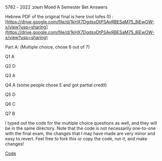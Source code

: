 5782 - תשפב 2022 Moed A Semester Bet Answers

Hebrew PDF of the original final is here (not tofes 0) : 
[https://drive.google.com/file/d/1kHX7DgdsxDtPSAvRBESaM75_8iEwOW-x/view?usp=sharing](https://drive.google.com/file/d/1kHX7DgdsxDtPSAvRBESaM75_8iEwOW-x/view?usp=sharing)

Part A: (Multiple choice, chose 6 out of 7)

Q1 A

Q2 D

Q3 A

Q4 A (some people chose E and got partial credit)

Q5 D

Q6 C

Q7 B

I typed out the code for the multiple choice questions as well, and they will be in the same directory. 
Note that the code is not necessarily one-to-one with the final exam, the changes that I may have made are very minor and easy to revert. Feel free to fork this or copy the code, run it, and make changes! 


[Code](https://github.dev/avipars/CS-Resources/cpp_workshop/Exam_2022)
